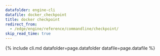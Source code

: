 ```yaml
---
datafolder: engine-cli
datafile: docker_checkpoint
title: docker checkpoint
redirect_from:
  - /edge/engine/reference/commandline/checkpoint/
skip_read_time: true
---
```

<!--
This page is automatically generated from Docker's source code. If you want to
suggest a change to the text that appears here, open a ticket or pull request
in the source repository on GitHub:

https://github.com/docker/cli
-->
{% include cli.md datafolder=page.datafolder datafile=page.datafile %}
